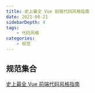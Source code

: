 ```yaml
---
title: 史上最全 Vue 前端代码风格指南
date: 2021-08-21
sidebarDepth: 4
tags:
    - 代码风格
categories:
    - 规范
---
```

## 规范集合
[史上最全 Vue 前端代码风格指南](https://juejin.cn/post/6987349513836953607)
